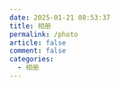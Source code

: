 ```yaml
---
date: 2025-01-21 08:53:37
title: 相册
permalink: /photo
article: false
comment: false
categories:
  - 相册
---
```






